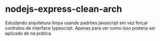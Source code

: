 # nodejs-express-clean-arch
Estudando arquitetura limpa usando padrões javascript em vez forçar contratos de interface typescript. Apenas para ver como isso poderia ser aplicado de na prática.
